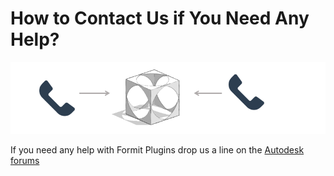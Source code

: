 # How to Contact Us if You Need Any Help?

![](<../../.gitbook/assets/c6 (1).PNG>)

If you need any help with Formit Plugins drop us a line on the [Autodesk forums](https://forums.autodesk.com/t5/formit-forum/bd-p/142)
